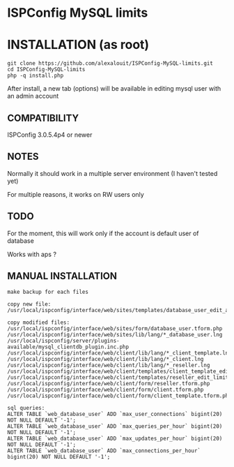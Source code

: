 ISPConfig MySQL limits
=========================


# INSTALLATION (as root)

```
git clone https://github.com/alexalouit/ISPConfig-MySQL-limits.git
cd ISPConfig-MySQL-limits
php -q install.php
```

After install, a new tab (options) will be available in editing mysql user with an admin account


## COMPATIBILITY

ISPConfig 3.0.5.4p4 or newer


## NOTES

Normally it should work in a multiple server environment (I haven't tested yet)

For multiple reasons, it works on RW users only


## TODO

For the moment, this will work only if the account is default user of database

Works with aps ?


## MANUAL INSTALLATION

```
make backup for each files

copy new file:
/usr/local/ispconfig/interface/web/sites/templates/database_user_edit_advanced.htm

copy modified files:
/usr/local/ispconfig/interface/web/sites/form/database_user.tform.php
/usr/local/ispconfig/interface/web/sites/lib/lang/*_database_user.lng
/usr/local/ispconfig/server/plugins-available/mysql_clientdb_plugin.inc.php
/usr/local/ispconfig/interface/web/client/lib/lang/*_client_template.lng
/usr/local/ispconfig/interface/web/client/lib/lang/*_client.lng
/usr/local/ispconfig/interface/web/client/lib/lang/*_reseller.lng
/usr/local/ispconfig/interface/web/client/templates/client_template_edit_limits.htm
/usr/local/ispconfig/interface/web/client/templates/reseller_edit_limits.htm
/usr/local/ispconfig/interface/web/client/form/reseller.tform.php
/usr/local/ispconfig/interface/web/client/form/client.tform.php
/usr/local/ispconfig/interface/web/client/form/client_template.tform.php

sql queries:
ALTER TABLE `web_database_user` ADD `max_user_connections` bigint(20) NOT NULL DEFAULT '-1';
ALTER TABLE `web_database_user` ADD `max_queries_per_hour` bigint(20) NOT NULL DEFAULT '-1';
ALTER TABLE `web_database_user` ADD `max_updates_per_hour` bigint(20) NOT NULL DEFAULT '-1';
ALTER TABLE `web_database_user` ADD `max_connections_per_hour` bigint(20) NOT NULL DEFAULT '-1';
```